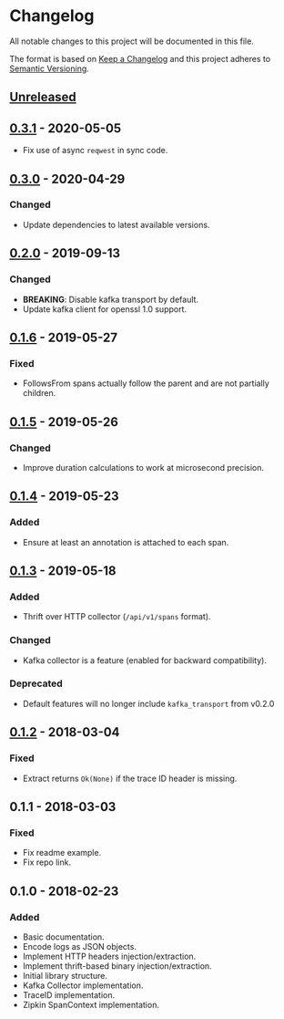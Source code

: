 # Changelog
All notable changes to this project will be documented in this file.

The format is based on [Keep a Changelog](http://keepachangelog.com/en/1.0.0/)
and this project adheres to [Semantic Versioning](http://semver.org/spec/v2.0.0.html).

## [Unreleased]

## [0.3.1] - 2020-05-05
- Fix use of async `reqwest` in sync code.

## [0.3.0] - 2020-04-29
### Changed
- Update dependencies to latest available versions.

## [0.2.0] - 2019-09-13
### Changed
- **BREAKING**: Disable kafka transport by default.
- Update kafka client for openssl 1.0 support.

## [0.1.6] - 2019-05-27
### Fixed
- FollowsFrom spans actually follow the parent and are not partially children.

## [0.1.5] - 2019-05-26
### Changed
- Improve duration calculations to work at microsecond precision.

## [0.1.4] - 2019-05-23
### Added
- Ensure at least an annotation is attached to each span.

## [0.1.3] - 2019-05-18
### Added
- Thrift over HTTP collector (`/api/v1/spans` format).

### Changed
- Kafka collector is a feature (enabled for backward compatibility).

### Deprecated
- Default features will no longer include `kafka_transport` from v0.2.0

## [0.1.2] - 2018-03-04
### Fixed
- Extract returns `Ok(None)` if the trace ID header is missing.

## 0.1.1 - 2018-03-03
### Fixed
- Fix readme example.
- Fix repo link.

## 0.1.0 - 2018-02-23
### Added
- Basic documentation.
- Encode logs as JSON objects.
- Implement HTTP headers injection/extraction.
- Implement thrift-based binary injection/extraction.
- Initial library structure.
- Kafka Collector implementation.
- TraceID implementation.
- Zipkin SpanContext implementation.


[Unreleased]: https://github.com/stefano-pogliani/opentracingrust-zipkin/compare/v0.3.1...HEAD
[0.3.1]: https://github.com/stefano-pogliani/opentracingrust-zipkin/compare/v0.3.0...v0.3.1
[0.3.0]: https://github.com/stefano-pogliani/opentracingrust-zipkin/compare/v0.2.0...v0.3.0
[0.2.0]: https://github.com/stefano-pogliani/opentracingrust-zipkin/compare/v0.1.6...v0.2.0
[0.1.6]: https://github.com/stefano-pogliani/opentracingrust-zipkin/compare/v0.1.5...v0.1.6
[0.1.5]: https://github.com/stefano-pogliani/opentracingrust-zipkin/compare/v0.1.4...v0.1.5
[0.1.4]: https://github.com/stefano-pogliani/opentracingrust-zipkin/compare/v0.1.3...v0.1.4
[0.1.3]: https://github.com/stefano-pogliani/opentracingrust-zipkin/compare/v0.1.2...v0.1.3
[0.1.2]: https://github.com/stefano-pogliani/opentracingrust-zipkin/compare/v0.1.1...v0.1.2
